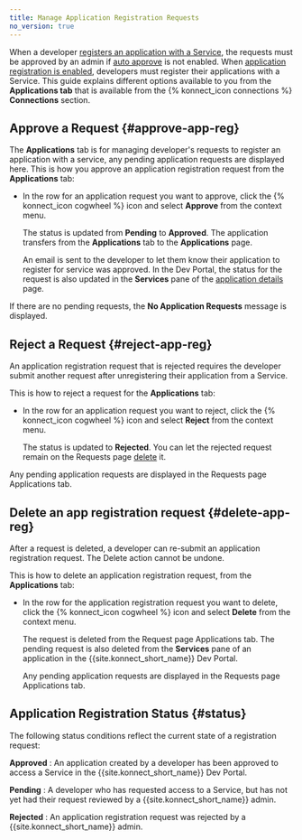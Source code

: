 ```yaml
---
title: Manage Application Registration Requests
no_version: true
---
```


When a developer [registers an application with a Service](/konnect/dev-portal/applications/dev-reg-app-service),
the requests must be approved by an admin if
[auto approve](/konnect/dev-portal/access-and-approval/auto-approve-devs-apps) is not enabled. When
[application registration is enabled](/konnect/dev-portal/applications/enable-app-reg),
developers must register their applications with a Service. This guide explains different options available to you from the **Applications tab** that is available from the {% konnect_icon connections %} **Connections** section.

## Approve a Request {#approve-app-reg}

The **Applications** tab is for managing developer's requests to register an application with a service, any pending application requests are
displayed here.
This is how you approve an application registration request from the **Applications** tab:

* In the row for an application request you want to approve, click the {% konnect_icon cogwheel %} icon and select
   **Approve** from the context menu.

   The status is updated from **Pending** to **Approved**. The application
   transfers from the **Applications** tab to the **Applications** page.

   An email is sent to the developer to let them know their application to register
   for service was approved. In the Dev Portal, the status for the request
   is also updated in the **Services** pane of the
   [application details](/konnect/dev-portal/applications/dev-apps#app-details-page) page.

If there are no pending requests, the **No Application Requests** message is displayed.

## Reject a Request {#reject-app-reg}

An application registration request that
is rejected requires the developer submit another request after
unregistering their application from a Service.

This is how to reject a request for the **Applications** tab: 

* In the row for an application request you want to reject, click the {% konnect_icon cogwheel %} icon and select
   **Reject** from the context menu.

   The status is updated to **Rejected**. You can
   let the rejected request remain on the Requests page
   [delete](#delete-app-reg) it.

Any pending application requests are displayed in the Requests page Applications tab.


## Delete an app registration request {#delete-app-reg}

After a request is deleted, a developer can re-submit an application registration request. The Delete action cannot be undone.

This is how to delete an application registration request, from the **Applications** tab: 


* In the row for the application registration request you want to delete, click the {% konnect_icon cogwheel %} icon and select
   **Delete** from the context menu.

   The request is deleted from the Request page Applications tab. The pending request is also
   deleted from the **Services** pane of an application in the {{site.konnect_short_name}} Dev Portal.

 
   Any pending application requests are displayed
   in the Requests page Applications tab.


## Application Registration Status {#status}

The following status conditions reflect the current state of a registration request:

**Approved**
: An application created by a developer has been approved to access a Service in the {{site.konnect_short_name}} Dev Portal.

**Pending**
: A developer who has requested access to a Service, but has not
yet had their request reviewed by a {{site.konnect_short_name}} admin. 

**Rejected**
: An application registration request was rejected by a {{site.konnect_short_name}} admin.